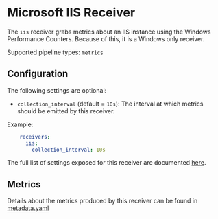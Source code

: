 # Microsoft IIS Receiver

The `iis` receiver grabs metrics about an IIS instance using the Windows Performance Counters.
Because of this, it is a Windows only receiver.

Supported pipeline types: `metrics`

## Configuration

The following settings are optional:

- `collection_interval` (default = `10s`): The interval at which metrics should be emitted by this receiver.

Example:

```yaml
    receivers:
      iis:
        collection_interval: 10s
```

The full list of settings exposed for this receiver are documented [here](./config.go).

## Metrics

Details about the metrics produced by this receiver can be found in [metadata.yaml](./documentation.md) 